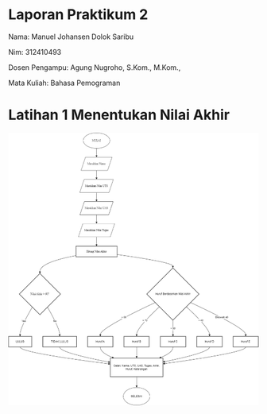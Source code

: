 # Laporan Praktikum 2
Nama: Manuel Johansen Dolok Saribu

Nim: 312410493

Dosen Pengampu:  Agung Nugroho, S.Kom., M.Kom.,

Mata Kuliah: Bahasa Pemograman

# Latihan 1 Menentukan Nilai Akhir
![foto](https://github.com/Manueljds2311105/foto/blob/878a294cf07eb3d8158b1bfdc9f2ccc51a4862a9/Latihan%201.drawio.png)
